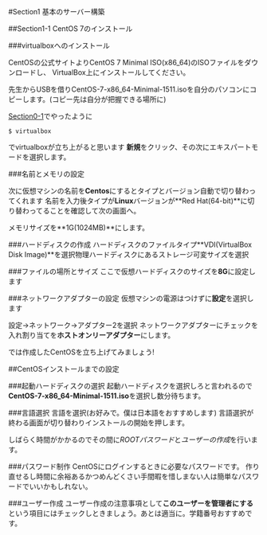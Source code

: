 #Section1 基本のサーバー構築

##Section1-1 CentOS 7のインストール

###virtualboxへのインストール

CentOSの公式サイトよりCentOS 7 Minimal ISO(x86_64)のISOファイルをダウンロードし、 VirtualBox上にインストールしてください。

先生からUSBを借りCentOS-7-x86_64-Minimal-1511.isoを自分のパソコンにコピーします。(コピー先は自分が把握できる場所に)

[Section0-1](https://github.com/n15011/wordpress/blob/master/Section0.md)でやったように

    $ virtualbox


でvirtualboxが立ち上がると思います
**新規**をクリック、その次にエキスパートモードを選択します。

###名前とメモリの設定

次に仮想マシンの名前を**Centos**にするとタイプとバージョン自動で切り替わってくれます
名前を入力後タイプが**Linux**バージョンが**Red Hat(64-bit)**に切り替わってることを確認して次の画面へ。

メモリサイズを**1G(1024MB)**にします。


###ハードディスクの作成
ハードディスクのファイルタイプ**VDI(VirtualBox Disk Image)**を選択物理ハードディスクにあるストレージ可変サイズを選択

###ファイルの場所とサイズ
ここで仮想ハードディスクのサイズを**8G**に設定します

###ネットワークアダプターの設定
仮想マシンの電源はつけずに**設定**を選択します

設定→ネットワーク→アダプター2を選択
ネットワークアダプターにチェックを入れ割り当てを**ホストオンリーアダプター**にします。

では作成したCentOSを立ち上げてみましょう!

##CentOSインストールまでの設定

###起動ハードディスクの選択
起動ハードディスクを選択しろと言われるので**CentOS-7-x86_64-Minimal-1511.iso**を選択し数分待ちます。

###言語選択
言語を選択(お好みで。僕は日本語をおすすめします)
言語選択が終わる画面が切り替わりインストールの開始を押します。

しばらく時間がかかるのでその間に*ROOTパスワード*と*ユーザーの作成*を行います。

###パスワード制作
CentOSにログインするときに必要なパスワードです。
作り直せるし時間に余裕あるかつめんどくさい手間暇を惜しまない人は簡単なパスワードでいいかもしれない。

###ユーザー作成
ユーザー作成の注意事項として**このユーザーを管理者にする**という項目にはチェックしときましょう。あとは適当に。学籍番号おすすめです。
